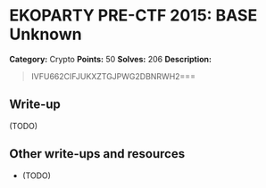 # EKOPARTY PRE-CTF 2015: BASE Unknown

**Category:** Crypto
**Points:** 50
**Solves:** 206
**Description:**

> IVFU662CIFJUKXZTGJPWG2DBNRWH2=== 

## Write-up

(TODO)

## Other write-ups and resources

* (TODO)
